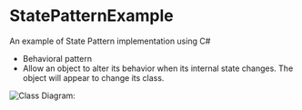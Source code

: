 # StatePatternExample #

An example of State Pattern implementation using C#

- Behavioral pattern
- Allow an object to alter its behavior when its internal state changes. The object will appear to change its class.

![Class Diagram:](https://sourcemaking.com/files/v2/content/patterns/State1-2x.png "Class Diagram")
